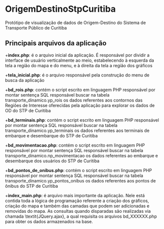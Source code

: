 # OrigemDestinoStpCuritiba
Protótipo de visualização de dados de Origem-Destino do Sistema de Transporte Público de Curitiba


## Principais arquivos da aplicação
+**index.php**: é o arquivo inicial da aplicação. É responsável por dividir a interface de usuário verticalmente ao meio, estabelecendo à esquerda da tela a região do mapa e do menu, e à direita da tela a região dos gráficos

+**tela_inicial.php**: é o arquivo responsável pela construção do menu de busca da aplicação

+**bd_rois.php**: contém o script escrito em linguagem PHP responsável por montar sentença SQL responsável buscar na tabela transporte\_dinamico.yp\_rois os dados referentes aos contornos das Regiões de Interesse oferecidas pela aplicação para explorar os dados de OD do STP de Curitiba

+**bd_terminais.php**: contém o script escrito em linguagem PHP responsável por montar sentença SQL responsável buscar na tabela transporte\_dinamico.yp\_terminais os dados referentes aos terminais de embarque e desembarque do STP de Curitiba

+**bd_movimentacao.php**: contém o script escrito em linguagem PHP responsável por montar sentença SQL responsável buscar na tabela transporte\_dinamico.np\_movimentacao os dados referentes ao embarque e desembarque dos usuários do STP de Curitiba

+**bd_pontos_de_onibus.php**: contém o script escrito em linguagem PHP responsável por montar sentença SQL responsável buscar na tabela transporte\_dinamico.yp\_pontos\_onibus os dados referentes aos pontos de ônibus do STP de Curitiba

+**index_main.php**: é arquivo mais importante da aplicação. Nele está contida toda a lógica de programação referente a criação dos gráficos, criação do mapa e também das camadas que podem ser adicionadas e removidas do mapa. As consultas quando disparadas são realizadas via chamada \textit{JQuery.ajax}, a qual requisita os arquivos bd\_XXXXXX.php para obter os dados armazenados na base.
